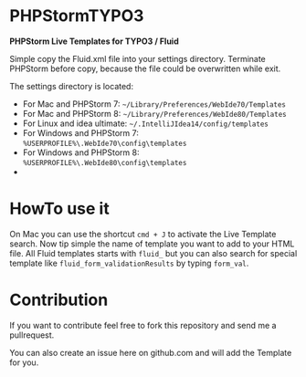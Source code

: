 PHPStormTYPO3
=============

**PHPStorm Live Templates for TYPO3 / Fluid**

Simple copy the Fluid.xml file into your settings directory. Terminate PHPStorm before copy, because the file could be overwritten while exit.

The settings directory is located:

* For Mac and PHPStorm 7: `~/Library/Preferences/WebIde70/Templates`
* For Mac and PHPStorm 8: `~/Library/Preferences/WebIde80/Templates`
* For Linux and idea ultimate: `~/.IntelliJIdea14/config/templates`
* For Windows and PHPStorm 7: `%USERPROFILE%\.WebIde70\config\templates`
* For Windows and PHPStorm 8: `%USERPROFILE%\.WebIde80\config\templates`
* 
HowTo use it
============

On Mac you can use the shortcut `cmd + J` to activate the Live Template search. Now tip simple the name of template you want to add to your HTML file. All Fluid templates starts with `fluid_` but you can also search for special template like `fluid_form_validationResults` by typing `form_val`.


Contribution
============

If you want to contribute feel free to fork this repository and send me a pullrequest.

You can also create an issue here on github.com and will add the Template for you.
